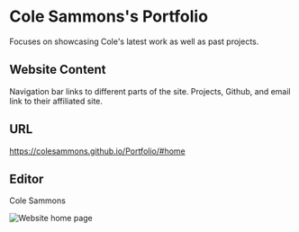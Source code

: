 # Cole Sammons's Portfolio

Focuses on showcasing Cole's latest work as well as past projects.

## Website Content

Navigation bar links to different parts of the site. 
Projects, Github, and email link to their affiliated site. 

## URL

https://colesammons.github.io/Portfolio/#home

## Editor

Cole Sammons

![Website home page](../images/website.png)
